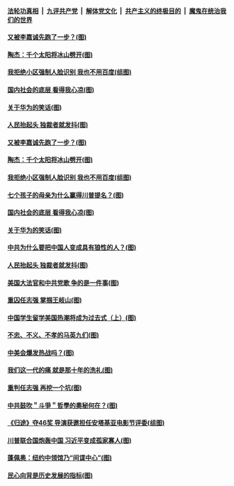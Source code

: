 ####  [法轮功真相](../../../../basic/blob/master/README.md?t=09281003) &nbsp;|&nbsp; [九评共产党](../../../../9ping.md/blob/master/README.md?t=09281003) &nbsp;|&nbsp; [解体党文化](../../../../jtdwh.md/blob/master/README.md?t=09281003)  &nbsp;|&nbsp; [共产主义的终极目的](../../../../gczydzjmd.md/blob/master/README.md?t=09281003) &nbsp;|&nbsp; [魔鬼在统治我们的世界](../../../../mgztzwmdsj.md/blob/master/README.md?t=09281003) 

#### [又被李嘉诚先跑了一步？(图)](../pages/p4/947504.md?t=09281003) 

#### [陶杰：千个太阳将冰山劈开(图)](../pages/p4/947502.md?t=09281003) 

#### [我拒绝小区强制人脸识别 我也不用百度(组图)](../pages/p4/947498.md?t=09281003) 

#### [国内社会的底层 看得我心凉(图)](../pages/p4/947497.md?t=09281003) 

#### [关于华为的笑话(图)](../pages/p4/947496.md?t=09281003) 

#### [人民抬起头 独裁者就发抖(图)](../pages/p4/947451.md?t=09281003) 

#### [又被李嘉诚先跑了一步？(图)](../pages/p4/947504.md?t=09281003) 

#### [陶杰：千个太阳将冰山劈开(图)](../pages/p4/947502.md?t=09281003) 

#### [我拒绝小区强制人脸识别 我也不用百度(组图)](../pages/p4/947498.md?t=09281003) 

#### [七个孩子的母亲为什么赢得川普提名？(图)](../pages/p4/947499.md?t=09281003) 

#### [国内社会的底层 看得我心凉(图)](../pages/p4/947497.md?t=09281003) 

#### [关于华为的笑话(图)](../pages/p4/947496.md?t=09281003) 

#### [中共为什么要把中国人变成具有狼性的人？(图)](../pages/p4/947493.md?t=09281003) 

#### [人民抬起头 独裁者就发抖(图)](../pages/p4/947451.md?t=09281003) 

#### [美国大法官和中共党歌 争的是一件事(图)](../pages/p4/947449.md?t=09281003) 

#### [重囚任志强 掌掴王岐山(图)](../pages/p4/947350.md?t=09281003) 

#### [中国学生留学美国热潮将成为过去式（上）(图)](../pages/p4/947391.md?t=09281003) 

#### [不忠、不义、不孝的马英九们(图)](../pages/p4/947344.md?t=09281003) 

#### [中美会爆发热战吗？(图)](../pages/p4/947420.md?t=09281003) 

#### [我们这一代的痛 就是那十年的洗礼(图)](../pages/p4/947424.md?t=09281003) 

#### [重判任志强 再挖一个坑(图)](../pages/p4/947346.md?t=09281003) 

#### [中共鼓吹＂斗爭＂哲學的奧秘何在？(图)](../pages/p4/947409.md?t=09281003) 

#### [《归途》夺46奖 导演获邀担任安塔基亚电影节评委(组图)](../pages/p4/947322.md?t=09281003) 

#### [川普联合国炮轰中国 习近平变成孤家寡人(图)](../pages/p4/947308.md?t=09281003) 

#### [蓬佩奥：纽约中领馆乃“间谍中心”(图)](../pages/p4/947292.md?t=09281003) 

#### [民心向背是历史发展的指标(图)](../pages/p4/947302.md?t=09281003) 

